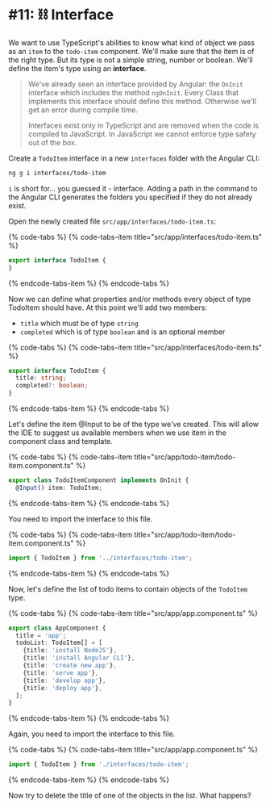 # \#11: ⛓ Interface

We want to use TypeScript's abilities to know what kind of object we pass as an `item` to the `todo-item` component. We'll make sure that the item is of the right type. But its type is not a simple string, number or boolean. We'll define the item's type using an **interface**.

> We've already seen an interface provided by Angular: the `OnInit` interface which includes the method `ngOnInit`. Every Class that implements this interface should define this method. Otherwise we'll get an error during compile time.
>
> Interfaces exist only in TypeScript and are removed when the code is compiled to JavaScript. In JavaScript we cannot enforce type safety out of the box.

Create a `TodoItem` interface in a new `interfaces` folder with the Angular CLI:

```bash
ng g i interfaces/todo-item
```

`i` is short for... you guessed it - interface. Adding a path in the command to the Angular CLI generates the folders you specified if they do not already exist.

Open the newly created file `src/app/interfaces/todo-item.ts`:

{% code-tabs %}
{% code-tabs-item title="src/app/interfaces/todo-item.ts" %}
```typescript
export interface TodoItem {
}
```
{% endcode-tabs-item %}
{% endcode-tabs %}

Now we can define what properties and/or methods every object of type TodoItem should have. At this point we'll add two members:

* `title` which must be of type `string`
* `completed` which is of type `boolean` and is an optional member 

{% code-tabs %}
{% code-tabs-item title="src/app/interfaces/todo-item.ts" %}
```typescript
export interface TodoItem {
  title: string;
  completed?: boolean;
}
```
{% endcode-tabs-item %}
{% endcode-tabs %}

Let's define the item @Input to be of the type we've created. This will allow the IDE to suggest us available members when we use item in the component class and template.

{% code-tabs %}
{% code-tabs-item title="src/app/todo-item/todo-item.component.ts" %}
```typescript
export class TodoItemComponent implements OnInit {
  @Input() item: TodoItem;
```
{% endcode-tabs-item %}
{% endcode-tabs %}

You need to import the interface to this file.

{% code-tabs %}
{% code-tabs-item title="src/app/todo-item/todo-item.component.ts" %}
```typescript
import { TodoItem } from '../interfaces/todo-item';
```
{% endcode-tabs-item %}
{% endcode-tabs %}

Now, let's define the list of todo items to contain objects of the `TodoItem` type.

{% code-tabs %}
{% code-tabs-item title="src/app/app.component.ts" %}
```typescript
export class AppComponent {
  title = 'app';
  todoList: TodoItem[] = [
    {title: 'install NodeJS'},
    {title: 'install Angular CLI'},
    {title: 'create new app'},
    {title: 'serve app'},
    {title: 'develop app'},
    {title: 'deploy app'},
  ];
}
```
{% endcode-tabs-item %}
{% endcode-tabs %}

Again, you need to import the interface to this file.

{% code-tabs %}
{% code-tabs-item title="src/app/app.component.ts" %}
```typescript
import { TodoItem } from './interfaces/todo-item';
```
{% endcode-tabs-item %}
{% endcode-tabs %}

Now try to delete the title of one of the objects in the list. What happens?

